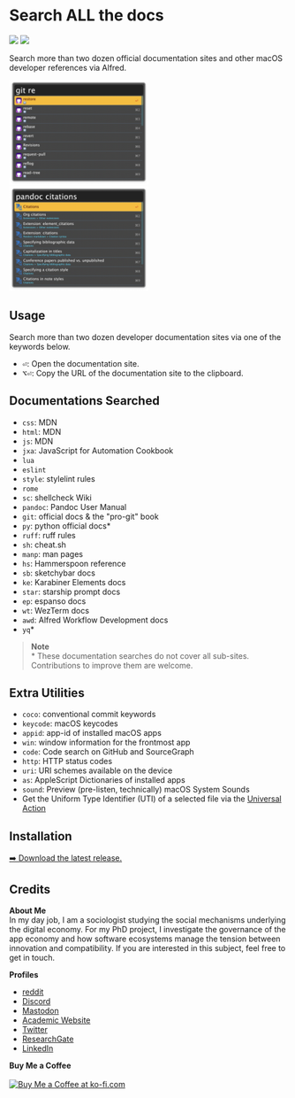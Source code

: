 <!-- LTeX: enabled=false --><!-- vale off -->
# Search ALL the docs
<!-- LTeX: enabled=true --><!-- vale on -->
![](https://img.shields.io/github/downloads/chrisgrieser/alfred-docs-searches/total?label=Total%20Downloads&style=plastic) ![](https://img.shields.io/github/v/release/chrisgrieser/alfred-docs-searches?label=Latest%20Release&style=plastic)

Search more than two dozen official documentation sites and other macOS developer references via Alfred.

<img src="./assets/showcase git.png" alt="showcase git" width="50%">

<img src="./assets/showcase pandoc.png" alt="showcase Pandoc" width="50%">

## Usage
Search more than two dozen developer documentation sites via one of the keywords below.
- <kbd>⏎</kbd>: Open the documentation site.
- <kbd>⌥</kbd><kbd>⏎</kbd>: Copy the URL of the documentation site to the clipboard.

## Documentations Searched
- `css`: MDN
- `html`: MDN
- `js`: MDN
- `jxa`: JavaScript for Automation Cookbook
- `lua`
- `eslint`
- `style`: stylelint rules
- `rome`
- `sc`: shellcheck Wiki
- `pandoc`: Pandoc User Manual
- `git`: official docs & the "pro-git" book
- `py`: python official docs\*
- `ruff`: ruff rules
- `sh`: cheat.sh
- `manp`: man pages
- `hs`: Hammerspoon reference
- `sb`: sketchybar docs
- `ke`: Karabiner Elements docs
- `star`: starship prompt docs
- `ep`: espanso docs
- `wt`: WezTerm docs
- `awd`: Alfred Workflow Development docs
- `yq`\*

> __Note__  
> \* These documentation searches do not cover all sub-sites. Contributions to improve them are welcome.

## Extra Utilities
- `coco`: conventional commit keywords
- `keycode`: macOS keycodes
- `appid`: app-id of installed macOS apps
- `win`: window information for the frontmost app
- `code`: Code search on GitHub and SourceGraph
- `http`: HTTP status codes
- `uri`: URI schemes available on the device
- `as`: AppleScript Dictionaries of installed apps
- `sound`: Preview (pre-listen, technically) macOS System Sounds
- Get the Uniform Type Identifier (UTI) of a selected file via the [Universal Action](https://www.alfredapp.com/help/workflows/triggers/universal-actions/)

## Installation
[➡️ Download the latest release.](https://github.com/chrisgrieser/alfred-docs-searches/releases/latest)

## Credits
<!-- vale Google.FirstPerson = NO -->
__About Me__  
In my day job, I am a sociologist studying the social mechanisms underlying the digital economy. For my PhD project, I investigate the governance of the app economy and how software ecosystems manage the tension between innovation and compatibility. If you are interested in this subject, feel free to get in touch.

__Profiles__  
- [reddit](https://www.reddit.com/user/pseudometapseudo)
- [Discord](https://discordapp.com/users/462774483044794368/)
- [Mastodon](https://pkm.social/@pseudometa)
- [Academic Website](https://chris-grieser.de/)
- [Twitter](https://twitter.com/pseudo_meta)
- [ResearchGate](https://www.researchgate.net/profile/Christopher-Grieser)
- [LinkedIn](https://www.linkedin.com/in/christopher-grieser-ba693b17a/)

__Buy Me a Coffee__  
<br>
<a href='https://ko-fi.com/Y8Y86SQ91' target='_blank'><img height='36' style='border:0px;height:36px;' src='https://cdn.ko-fi.com/cdn/kofi1.png?v=3' border='0' alt='Buy Me a Coffee at ko-fi.com' /></a>
